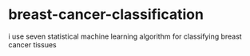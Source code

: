 # breast-cancer-classification
i use seven statistical machine learning algorithm for classifying breast cancer tissues
